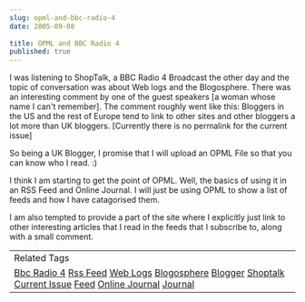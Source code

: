 ```yaml
---
slug: opml-and-bbc-radio-4
date: 2005-09-08
 
title: OPML and BBC Radio 4
published: true
---
```

I was listening to ShopTalk, a BBC Radio 4 Broadcast the other day and the topic of conversation was about Web logs and the Blogosphere.  There was an interesting comment by one of the guest speakers [a woman whose name I can't remember].  The comment roughly went like this:  Bloggers in the US and the rest of Europe tend to link to other sites and other bloggers a lot more than UK bloggers.  [Currently there is no permalink for the current issue]<p />So being a UK Blogger, I promise that I will upload an OPML File so that you can know who I read. :)<p />I think I am starting to get the point of OPML.  Well, the basics of using it in an RSS Feed and Online Journal.  I will just be using OPML to show a list of feeds and how I have catagorised them.<p />I am also tempted to provide a part of the site where I explicitly just link to other interesting articles that I read in the feeds that I subscribe to, along with a small comment.<p /><table class="TechnoratiHead TagHeader">
<tr><td>Related Tags</td></tr>
<tr class="Technorati"><td>
<a href="https://paul.kinlan.me/tags/Bbc%20Radio%204" class="Tag" rel="tag">Bbc Radio 4</a> <a href="https://paul.kinlan.me/tags/Rss%20Feed" class="Tag" rel="tag">Rss Feed</a> <a href="https://paul.kinlan.me/tags/Web%20Logs" class="Tag" rel="tag">Web Logs</a> <a href="https://paul.kinlan.me/tags/Blogosphere" class="Tag" rel="tag">Blogosphere</a> <a href="https://paul.kinlan.me/tags/Blogger" class="Tag" rel="tag">Blogger</a> <a href="https://paul.kinlan.me/tags/Shoptalk" class="Tag" rel="tag">Shoptalk</a> <a href="https://paul.kinlan.me/tags/Current%20Issue" class="Tag" rel="tag">Current Issue</a> <a href="https://paul.kinlan.me/tags/Feed" class="Tag" rel="tag">Feed</a> <a href="https://paul.kinlan.me/tags/Online%20Journal" class="Tag" rel="tag">Online Journal</a> <a href="https://paul.kinlan.me/tags/Journal" class="Tag" rel="tag">Journal</a>
</td></tr>
</table><div class="blogger-post-footer"><img class="posterous_download_image" src="https://blogger.googleusercontent.com/tracker/8109338-112616538952927211?l=www.kinlan.co.uk%2Findex.html" height="1" alt="" width="1" /></div>

